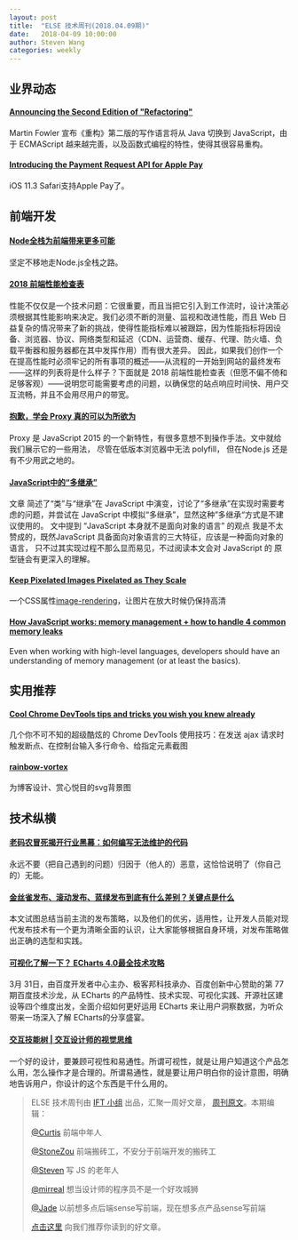 ```yaml
---
layout: post
title:  "ELSE 技术周刊(2018.04.09期)"
date:   2018-04-09 10:00:00
author: Steven Wang
categories: weekly
---
```


## 业界动态
#### [Announcing the Second Edition of "Refactoring"](https://martinfowler.com/articles/201803-refactoring-2nd-ed.html)

Martin Fowler 宣布《重构》第二版的写作语言将从 Java 切换到 JavaScript，由于 ECMAScript 越来越完善，以及函数式编程的特性，使得其很容易重构。

#### [Introducing the Payment Request API for Apple Pay](https://webkit.org/blog/8182/introducing-the-payment-request-api-for-apple-pay/?from=timeline&isappinstalled=0)

iOS 11.3 Safari支持Apple Pay了。

## 前端开发

#### [Node全栈为前端带来更多可能](http://mp.weixin.qq.com/s?__biz=MzUxMzcxMzE5Ng==&mid=2247488622&idx=1&sn=ace22c286a261645e2c07a7adf90abf9&chksm=f951a12dce26283ba54599d8da75c4a56a137bf7a900e847ccea1b5452ab0ef85f31efd781f5&mpshare=1&scene=1&srcid=0404j2FNOyYVrqfPOy18CO4u#rd)

坚定不移地走Node.js全栈之路。

#### [2018 前端性能检查表](https://juejin.im/post/5ac1d117f265da2396128b9f)

性能不仅仅是一个技术问题：它很重要，而且当把它引入到工作流时，设计决策必须根据其性能影响来决定。我们必须不断的测量、监视和改进性能，而且 Web 日益复杂的情况带来了新的挑战，使得性能指标难以被跟踪，因为性能指标将因设备、浏览器、协议、网络类型和延迟（CDN、运营商、缓存、代理、防火墙、负载平衡器和服务器都在其中发挥作用）而有很大差异。
因此，如果我们创作一个在提高性能时必须牢记的所有事项的概述——从流程的一开始到网站的最终发布——这样的列表将是什么样子？下面就是 2018 前端性能检查表（但愿不偏不倚和足够客观）——说明您可能需要考虑的问题，以确保您的站点响应时间快、用户交互流畅，并且不会用尽用户的带宽。

#### [抱歉，学会 Proxy 真的可以为所欲为](https://zhuanlan.zhihu.com/p/35080324)

Proxy 是 JavaScript 2015 的一个新特性，有很多意想不到操作手法。文中就给我们展示它的一些用法， 尽管在低版本浏览器中无法 polyfill， 但在Node.js 还是有不少用武之地的。

#### [JavaScript中的“多继承”](https://zhuanlan.zhihu.com/p/34693209)

文章 简述了“类”与“继承”在 JavaScript 中演变，讨论了“多继承”在实现时需要考虑的问题，并尝试在 JavaScript 中模拟“多继承”，显然这种”多继承“方式是不建议使用的。 文中提到 “JavaScript 本身就不是面向对象的语言” 的观点 我是不太赞成的，既然JavaScript 具备面向对象语言的三大特征，应该是一种面向对象的语言， 只不过其实现过程不那么显而易见，不过阅读本文会对 JavaScript 的 原型链会有更深入的理解。

#### [Keep Pixelated Images Pixelated as They Scale](https://css-tricks.com/keep-pixelated-images-pixelated-as-they-scale/#more-269520)

一个CSS属性[image-rendering](https://developer.mozilla.org/en-US/docs/Web/CSS/image-rendering)，让图片在放大时候仍保持高清

#### [How JavaScript works: memory management + how to handle 4 common memory leaks](https://blog.sessionstack.com/how-javascript-works-memory-management-how-to-handle-4-common-memory-leaks-3f28b94cfbec)

Even when working with high-level languages, developers should have an understanding of memory management (or at least the basics).

## 实用推荐

#### [Cool Chrome DevTools tips and tricks you wish you knew already](https://medium.freecodecamp.org/cool-chrome-devtools-tips-and-tricks-you-wish-you-knew-already-f54f65df88d2)

几个你不可不知的超级酷炫的 Chrome DevTools 使用技巧：在发送 ajax 请求时触发断点、在控制台输入多行命令、给指定元素截图

#### [rainbow-vortex](https://www.svgbackgrounds.com/#rainbow-vortex)

为博客设计、赏心悦目的svg背景图

## 技术纵横

#### [老码农冒死揭开行业黑幕：如何编写无法维护的代码](http://blog.jobbole.com/80241/)

永远不要（把自己遇到的问题）归因于（他人的）恶意，这恰恰说明了（你自己的）无能。

#### [金丝雀发布、滚动发布、蓝绿发布到底有什么差别？关键点是什么](https://mp.weixin.qq.com/s/WdCM6cOmjdhAEa6PtviH9A)

本文试图总结当前主流的发布策略，以及他们的优劣，适用性，让开发人员能对现代发布技术有一个更为清晰全面的认识，让大家能够根据自身环境，对发布策略做出正确的选型和实践。

#### [可视化了解一下？ ECharts 4.0最全技术攻略](https://mp.weixin.qq.com/s?__biz=MjM5MDE0Mjc4MA==&mid=2651006663&idx=4&sn=1833bf61617c12aa5f4880508b25a9f9&chksm=bdbede948ac95782ff28cba0c35dd973a8a3b4094b4bd5113cfcf3b6838382e865dea2a9a092&mpshare=1&scene=1&srcid=0408sz6o6RYNUMdtftmDyJgb#rd)

3月 31日，由百度开发者中心主办、极客邦科技承办、百度创新中心赞助的第 77期百度技术沙龙，从 ECharts 的产品特性、技术实现、可视化实践、开源社区建设等四个维度出发，全面介绍如何更好运用 ECharts 来让用户洞察数据，为听众带来一场深入了解 ECharts的分享盛宴。

#### [交互技能树 | 交互设计师的视觉思维](https://zhuanlan.zhihu.com/p/35190020)

一个好的设计，要兼顾可视性和易通性。所谓可视性，就是让用户知道这个产品怎么用，怎么操作才是合理的。所谓易通性，就是要让用户明白你的设计意图，明确地告诉用户，你设计的这个东西是干什么用的。




> ELSE 技术周刊由 [IFT 小组](https://github.com/CtripFE) 出品，汇聚一周好文章， [周刊原文](https://zhuanlan.zhihu.com/p/35444082)。本期编辑：
>
> [@Curtis](https://github.com/CurtisCBS) 前端中年人
>
> [@StoneZou](https://github.com/stoneyong) 前端搬砖工，不安分于前端开发的搬砖工
>
> [@Steven](https://github.com/StevenX911) 写 JS 的老年人
>
> [@mirreal](https://github.com/mirreal) 想当设计师的程序员不是一个好攻城狮
>
> [@Jade](https://github.com/Jade05) 以前想多点后端sense写前端，现在想多点产品sense写前端
>
> [点击这里](https://github.com/CtripFE/fe-weekly/issues) 向我们推荐你读到的好文章。
